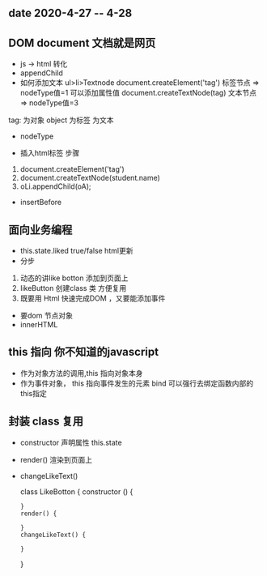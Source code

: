 ## date 2020-4-27  -- 4-28
## DOM document 文档就是网页
- js -> html 转化
- appendChild
- 如何添加文本
ul>li>Textnode
document.createElement('tag') 标签节点 => nodeType值=1 可以添加属性值 
document.createTextNode(tag) 文本节点  => nodeType值=3

tag: 为对象 object 为标签 为文本
- nodeType

- 插入html标签 步骤
1. document.createElement('tag') 
2. document.createTextNode(student.name) 
3. oLi.appendChild(oA);

- insertBefore
 
## 面向业务编程
- this.state.liked  true/false html更新
- 分步
1. 动态的讲like botton 添加到页面上
2. likeButton  创建class 类 方便复用
3. 既要用 Html 快速完成DOM ，又要能添加事件
  - 要dom 节点对象
  - innerHTML
## this 指向  你不知道的javascript
- 作为对象方法的调用,this 指向对象本身
- 作为事件对象， this 指向事件发生的元素
  bind 可以强行去绑定函数内部的this指定
   

## 封装 class 复用
- constructor 声明属性 this.state
- render() 渲染到页面上
- changeLikeText()

  class LikeBotton {
      constructor () {

      }
      render() {

      }
      changeLikeText() {

      }
  }

